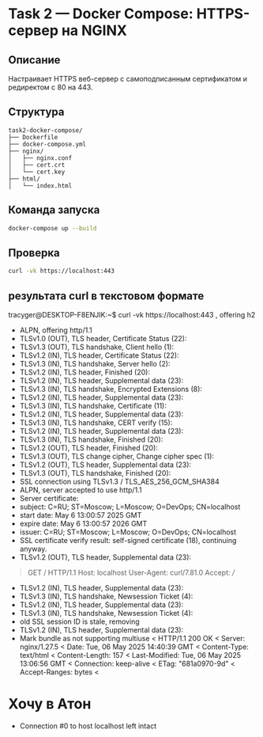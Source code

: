 # Task 2 — Docker Compose: HTTPS-сервер на NGINX

## Описание
Настраивает HTTPS веб-сервер с самоподписанным сертификатом и редиректом с 80 на 443.

## Структура
```
task2-docker-compose/
├── Dockerfile
├── docker-compose.yml
├── nginx/
│   ├── nginx.conf
│   ├── cert.crt
│   └── cert.key
├── html/
│   └── index.html
```

## Команда запуска
```bash
docker-compose up --build
```

## Проверка
```bash
curl -vk https://localhost:443
```

## результата curl в текстовом формате
tracyger@DESKTOP-F8ENJIK:~$ curl -vk https://localhost:443
, offering h2
* ALPN, offering http/1.1
* TLSv1.0 (OUT), TLS header, Certificate Status (22):
* TLSv1.3 (OUT), TLS handshake, Client hello (1):
* TLSv1.2 (IN), TLS header, Certificate Status (22):
* TLSv1.3 (IN), TLS handshake, Server hello (2):
* TLSv1.2 (IN), TLS header, Finished (20):
* TLSv1.2 (IN), TLS header, Supplemental data (23):
* TLSv1.3 (IN), TLS handshake, Encrypted Extensions (8):
* TLSv1.2 (IN), TLS header, Supplemental data (23):
* TLSv1.3 (IN), TLS handshake, Certificate (11):
* TLSv1.2 (IN), TLS header, Supplemental data (23):
* TLSv1.3 (IN), TLS handshake, CERT verify (15):
* TLSv1.2 (IN), TLS header, Supplemental data (23):
* TLSv1.3 (IN), TLS handshake, Finished (20):
* TLSv1.2 (OUT), TLS header, Finished (20):
* TLSv1.3 (OUT), TLS change cipher, Change cipher spec (1):
* TLSv1.2 (OUT), TLS header, Supplemental data (23):
* TLSv1.3 (OUT), TLS handshake, Finished (20):
* SSL connection using TLSv1.3 / TLS_AES_256_GCM_SHA384
* ALPN, server accepted to use http/1.1
* Server certificate:
*  subject: C=RU; ST=Moscow; L=Moscow; O=DevOps; CN=localhost
*  start date: May  6 13:00:57 2025 GMT
*  expire date: May  6 13:00:57 2026 GMT
*  issuer: C=RU; ST=Moscow; L=Moscow; O=DevOps; CN=localhost
*  SSL certificate verify result: self-signed certificate (18), continuing anyway.
* TLSv1.2 (OUT), TLS header, Supplemental data (23):
> GET / HTTP/1.1
> Host: localhost
> User-Agent: curl/7.81.0
> Accept: */*
>
* TLSv1.2 (IN), TLS header, Supplemental data (23):
* TLSv1.3 (IN), TLS handshake, Newsession Ticket (4):
* TLSv1.2 (IN), TLS header, Supplemental data (23):
* TLSv1.3 (IN), TLS handshake, Newsession Ticket (4):
* old SSL session ID is stale, removing
* TLSv1.2 (IN), TLS header, Supplemental data (23):
* Mark bundle as not supporting multiuse
< HTTP/1.1 200 OK
< Server: nginx/1.27.5
< Date: Tue, 06 May 2025 14:40:39 GMT
< Content-Type: text/html
< Content-Length: 157
< Last-Modified: Tue, 06 May 2025 13:06:56 GMT
< Connection: keep-alive
< ETag: "681a0970-9d"
< Accept-Ranges: bytes
<
<!DOCTYPE html>
<html lang="ru">
<head>
  <meta charset="UTF-8">
  <title>HTTPS Test</title>
</head>
<body>
  <h1>Хочу в Атон</h1>
</body>
</html>

* Connection #0 to host localhost left intact
